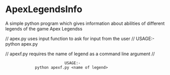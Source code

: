 # ApexLegendsInfo
A simple python program which gives information about abilities of different legends of the game Apex Legendss

//  apex.py uses input function to ask for input from the user //
                             USAGE:-
                 python apex.py

// apexf.py requires the name of legend as a command line argument // 

                              USAGE:-
                 python apexf.py <name of legend>             
                  
